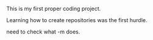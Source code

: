 This is my first proper coding project. 

Learning how to create repositories was the first hurdle.

need to check what -m does. 

 
